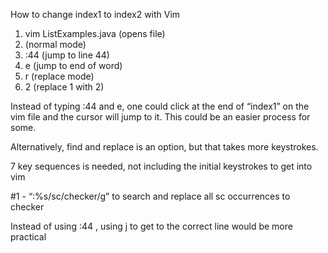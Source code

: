 How to change index1 to index2 with Vim
1. vim ListExamples.java (opens file)
2. <esc> (normal mode)
3. :44 <ENTER> (jump to line 44)
4. e (jump to end of word)
5. r (replace mode)
6. 2 (replace 1 with 2)

Instead of typing :44 and e, one could click at the end of “index1” on the vim file and the cursor will jump to it. This could be an easier process for some.

Alternatively, find and replace is an option, but that takes more keystrokes.

7 key sequences is needed, not including the initial keystrokes to get into vim

#1 - “:%s/sc/checker/g” to search and replace all sc occurrences to checker

Instead of using :44 , using j to get to the correct line would be more practical
